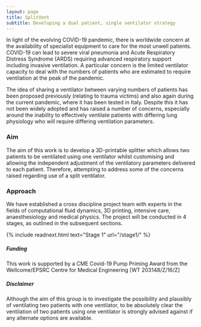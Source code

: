 ```yaml
---
layout: page
title: SplitVent
subtitle: Developing a dual patient, single ventilator strategy
---
```


In light of the evolving COVID-19 pandemic, there is worldwide concern at the availability of specialist equipment to care for the most unwell patients. COVID-19 can lead to severe viral pneumonia and Acute Respiratory Distress Syndrome (ARDS) requiring advanced respiratory support including invasive ventilation.
A particular concern is the limited ventilator capacity to deal with the numbers of patients who are estimated to require ventilation at the peak of the pandemic.

The idea of sharing a ventilator between varying numbers of patients has been proposed previously (relating to trauma victims) and also again during the current pandemic, where it has been tested in Italy. Despite this it has not been widely adopted and has raised a number of concerns, especially around the inability to effectively ventilate patients with differing lung physiology who will require differing ventilation parameters. 

### Aim

The aim of this work is to develop a 3D-printable splitter which allows two patients to be ventilated using one ventilator whilst customising and allowing the independent adjustment of the ventilatory parameters delivered to each patient. Therefore, attempting to address some of the concerns raised regarding use of a split ventilator.

### Approach

We have established a cross discipline project team with experts in the fields of computational fluid dynamics, 3D printing, intensive care, anaesthesiology and medical physics. The project will be conducted in 4 stages, as outlined in the subsequent sections.

{% include readnext.html text="Stage 1" url="/stage1/" %}

##### Funding
This work is supported by a CME Covid-19 Pump Priming Award from the Wellcome/EPSRC Centre for Medical Engineering \[WT 203148/Z/16/Z\]

##### Disclaimer

<p class="text-muted">
Although the aim of this group is to investigate the possibility and plausibly of ventilating two patients with one ventilator, to be absolutely clear the ventilation of two patients using one ventilator is strongly advised against if any alternate options are available.
</p>


